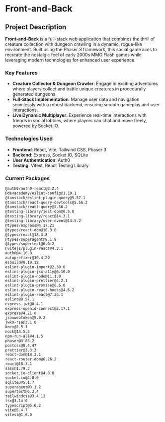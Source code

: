 # Front-and-Back

## Project Description

**Front-and-Back** is a full-stack web application that combines the thrill of creature collection with dungeon crawling in a dynamic, rogue-like environment. Built using the Phaser 3 framework, this social game aims to recreate the nostalgic feel of early 2000s MMO Flash games while leveraging modern technologies for enhanced user experience.

### Key Features

- **Creature Collector & Dungeon Crawler**: Engage in exciting adventures where players collect and battle unique creatures in procedurally generated dungeons.
- **Full-Stack Implementation**: Manage user data and navigation seamlessly with a robust backend, ensuring smooth gameplay and user interactions.
- **Live Dynamic Multiplayer**: Experience real-time interactions with friends in social lobbies, where players can chat and move freely, powered by Socket.IO.

### Technologies Used

- **Frontend**: React, Vite, Tailwind CSS, Phaser 3
- **Backend**: Express, Socket.IO, SQLite
- **User Authentication**: Auth0
- **Testing**: Vitest, React Testing Library

### Current Packages

```bash
@auth0/auth0-react@2.2.4
@devacademy/eslint-config@1.10.1
@tanstack/eslint-plugin-query@5.57.1
@tanstack/react-query-devtools@5.56.2
@tanstack/react-query@5.56.2
@testing-library/jest-dom@6.5.0
@testing-library/react@14.3.1
@testing-library/user-event@14.5.2
@types/express@4.17.21
@types/react-dom@18.3.0
@types/react@18.3.8
@types/superagent@8.1.9
@types/supertest@6.0.2
@vitejs/plugin-react@4.3.1
auth0@4.10.0
autoprefixer@10.4.20
esbuild@0.19.12
eslint-plugin-import@2.30.0
eslint-plugin-jsx-a11y@6.10.0
eslint-plugin-node@11.1.0
eslint-plugin-prettier@4.2.1
eslint-plugin-promise@6.6.0
eslint-plugin-react-hooks@4.6.2
eslint-plugin-react@7.36.1
eslint@8.57.1
express-jwt@8.4.1
express-openid-connect@2.17.1
express@4.21.0
jsonwebtoken@9.0.2
jwks-rsa@3.1.0
knex@2.5.1
nock@13.5.5
npm-run-all@4.1.5
phaser@3.85.2
postcss@8.4.47
prettier@3.3.3
react-dom@18.3.1
react-router-dom@6.26.2
react@18.3.1
sass@1.79.3
socket.io-client@4.8.0
socket.io@4.8.0
sqlite3@5.1.7
superagent@8.1.2
supertest@6.3.4
tailwindcss@3.4.12
tsx@3.14.0
typescript@5.6.2
vite@5.4.7
vitest@1.6.0
```

